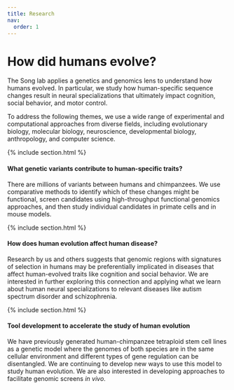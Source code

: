 ```yaml
---
title: Research
nav:
  order: 1
---
```


# How did humans evolve?

The Song lab applies a genetics and genomics lens to understand how humans evolved. In particular, we study how human-specific sequence changes result in neural specializations that ultimately impact cognition, social behavior, and motor control. 

To address the following themes, we use a wide range of experimental and computational approaches from diverse fields, including evolutionary biology, molecular biology, neuroscience, developmental biology, anthropology, and computer science.

{% include section.html %}
#### What genetic variants contribute to human-specific traits?
There are millions of variants between humans and chimpanzees. We use comparative methods to identify which of these changes might be functional, screen candidates using high-throughput functional genomics approaches, and then study individual candidates in primate cells and in mouse models. 

{% include section.html %}
#### How does human evolution affect human disease?
Research by us and others suggests that genomic regions with signatures of selection in humans may be preferentially implicated in diseases that affect human-evolved traits like cognition and social behavior. We are interested in further exploring this connection and applying what we learn about human neural specializations to relevant diseases like autism spectrum disorder and schizophrenia.

{% include section.html %}
#### Tool development to accelerate the study of human evolution
We have previously generated human-chimpanzee tetraploid stem cell lines as a genetic model where the genomes of both species are in the same cellular environment and different types of gene regulation can be disentangled. We are continuing to develop new ways to use this model to study human evolution. We are also interested in developing approaches to facilitate genomic screens *in vivo*.
